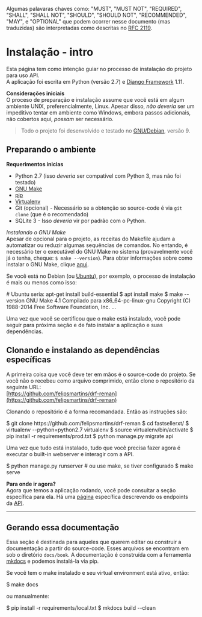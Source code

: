 Algumas palavaras chaves como:
"MUST", "MUST NOT", "REQUIRED", "SHALL", "SHALL NOT", "SHOULD", "SHOULD NOT",
"RECOMMENDED",  "MAY", e "OPTIONAL" que podem ocorrer nesse documento (mas traduzidas)
são interpretadas como descritas no [RFC 2119](https://www.ietf.org/rfc/rfc2119.txt).

Instalação - intro
================== 

Esta página tem como intenção guiar no processo de instalação do projeto para
uso API.  
A aplicação foi escrita em Python (versão 2.7) e [Django Framework](https://docs.djangoproject.com) 1.11. 


**Considerações  iniciais**  
O proceso de preparação e instalação assume que você está em algum ambiente
UNIX, preferencialmente, Linux. Apesar disso, *não deveria* 
ser um impeditivo tentar em ambiente como Windows, embora passos adicionais,
não cobertos aqui, *possam* ser necessário.

> Todo o projeto foi desenvolvido e testado no [GNU/Debian](http://debian.org/), versão 9.


Preparando o ambiente
---------------------

**Requerimentos inicias**

- Python 2.7 (isso *deveria* ser compatível com Python 3, mas não foi testado)
- [GNU Make](https://www.gnu.org/software/make/)
- [pip](https://pypi.org/project/pip/)
- [Virtualenv](https://virtualenv.pypa.io/en/latest/)
- Git (opcional) - Necessário se a obtenção so source-code é via `git clone` (que é o recomendado) 
- SQLite 3 - Isso *deveria* vir por padrão com o Python.

*Instalando o GNU Make*  
Apesar de opcional para o projeto, as receitas do Makefile ajudam a automatizar ou 
reduzir algumas sequências de comandos. No entando, é necessário ter o executável do GNU Make 
no sistema (provavelmente você já o tenha, cheque: `$ make --version`).
Para obter informações sobre como instalar o GNU Make, 
clique [aqui](https://www.gnu.org/software/make/).  

Se você está no Debian (ou [Ubuntu](https://help.ubuntu.com/community/InstallingCompilers)),
por exemplo, o processo de instalação é mais ou menos como isso:

<div class='console'>
# Ubuntu seria: apt-get install build-essential
$ apt install make
$ make --version
GNU Make 4.1
Compilado para x86_64-pc-linux-gnu
Copyright (C) 1988-2014 Free Software Foundation, Inc.
...
</div>


Uma vez que você se certificou que o make está instalado, você pode seguir para próxima seção e 
de fato instalar a aplicação e suas dependências.

Clonando e instalando as dependências específicas
-------------------------------------------------

A primeira coisa que você deve ter em mãos é o source-code do projeto.
Se você não o recebeu como arquivo comprimido, então clone o repositório
da seguinte URL:  
[https://github.com/felipsmartins/drf-reman](https://github.com/felipsmartins/drf-reman)  

Clonando o repositório é a forma recomandada.
Então as instruções são:

<div class='console'>
$ git clone https://github.com/felipsmartins/drf-reman
$ cd fastsellerxt/
$ virtualenv --python=python2.7 virtualenv
$ source virtualenv/bin/activate
$ pip install -r requirements/prod.txt
$ python manage.py migrate api

</div>

Uma vez que tudo está instalado, tudo que você precisa fazer agora é executar
o built-in webserver e interagir com a API.  

<div class='console'>
$ python manage.py runserver
# ou use make, se tiver configurado
$ make serve
</div>

**Para onde ir agora?**  
Agora que temos a aplicação rodando, você pode consultar a seção específica para ela.
Há uma [página](/drf-reman/api) específica descrevendo os endpoints da [API](/drf-reman/api).

---

Gerando essa documentação
-------------------------

Essa seção é destinada para aqueles que querem editar ou construir a
documentação a partir do source-code.
Esses arquivos se encontram em sob o diretório `docs/book`.
A documentação é construída com a ferramenta [mkdocs](http://www.mkdocs.org/) e
podemos instalá-la via pip.  

Se você tem o make instalado e seu virtual environment está ativo, então:

<div class='console'>
$ make docs

</div>

ou manualmente: 

<div class='console'>
$ pip install -r requirements/local.txt
$ mkdocs build --clean

</div>
